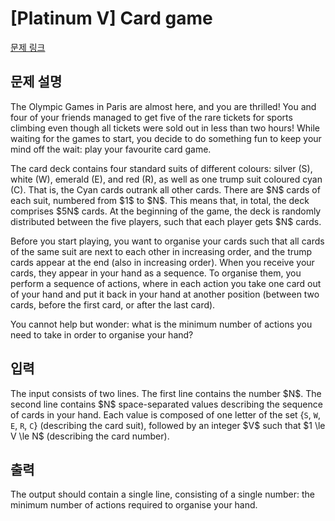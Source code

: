 # [Platinum V] Card game

[문제 링크](https://www.acmicpc.net/problem/31482) 

## 문제 설명

<p>The Olympic Games in Paris are almost here, and you are thrilled! You and four of your friends managed to get five of the rare tickets for sports climbing even though all tickets were sold out in less than two hours! While waiting for the games to start, you decide to do something fun to keep your mind off the wait: play your favourite card game.</p>

<p>The card deck contains four standard suits of different colours: silver (S), white (W), emerald (E), and red (R), as well as one trump suit coloured cyan (C). That is, the Cyan cards outrank all other cards. There are $N$ cards of each suit, numbered from $1$ to $N$. This means that, in total, the deck comprises $5N$ cards. At the beginning of the game, the deck is randomly distributed between the five players, such that each player gets $N$ cards.</p>

<p>Before you start playing, you want to organise your cards such that all cards of the same suit are next to each other in increasing order, and the trump cards appear at the end (also in increasing order). When you receive your cards, they appear in your hand as a sequence. To organise them, you perform a sequence of actions, where in each action you take one card out of your hand and put it back in your hand at another position (between two cards, before the first card, or after the last card).</p>

<p>You cannot help but wonder: what is the minimum number of actions you need to take in order to organise your hand?</p>

## 입력 

 <p>The input consists of two lines. The first line contains the number $N$. The second line contains $N$ space-separated values describing the sequence of cards in your hand. Each value is composed of one letter of the set {<code>S</code>, <code>W</code>, <code>E</code>, <code>R</code>, <code>C</code>} (describing the card suit), followed by an integer $V$ such that $1 \le V \le N$ (describing the card number).</p>

## 출력 

 <p>The output should contain a single line, consisting of a single number: the minimum number of actions required to organise your hand.</p>

